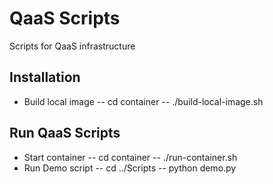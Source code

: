 # QaaS Scripts
Scripts for QaaS infrastructure

## Installation
- Build local image
-- cd container
-- ./build-local-image.sh

## Run QaaS Scripts
- Start container
-- cd container
-- ./run-container.sh 
- Run Demo script
-- cd ../Scripts
-- python demo.py
